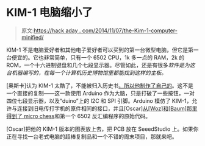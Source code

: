 # KIM-1 电脑缩小了

> 原文:[https://hack aday . com/2014/11/07/the-Kim-1-computer-minified/](https://hackaday.com/2014/11/07/the-kim-1-computer-minified/)

KIM-1 不是电脑爱好者和其他电子爱好者可以买到的第一台微型电脑，但它是第一台便宜的。它也非常简单，只有一个 6502 CPU，1k 多一点的 RAM，2k 的 ROM，一个十六进制键盘和几个七段显示器。尽管如此，还是有很多*软件是为这台机器编写的，在每一个计算机历史博物馆里都能找到这样的主板。*

[奥斯卡]认为 KIM-1 太酷了，不能被归入历史书[，所以他制作了自己的](http://obsolescence.wix.com/obsolescence#!kim-uno-summary/c1uuh)。这不是一个直接的复制——这一款使用 Arduino 作为大脑，只是打破了一些按钮，一对四位七段显示器，以及“duino”上的 I2C 和 SPI 引脚。Arduino 模仿了 KIM-1，允许与连接到旧电传打字机的原件相同的接口，并且[Oscar][从[Woz]和[Baum]那里得到了 micro chess](http://obsolescenceguaranteed.blogspot.ch/2014/06/6502-microchess-on-arduino.html)和第一个 6502 反汇编程序的原始代码。

[Oscar]把他的 KIM-1 版本的图表放上去，把 PCB 放在 SeeedStudio 上。如果你正在寻找一台老式电脑的超棒复制品和一个不错的周末项目，那就来吧。